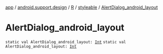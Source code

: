 [app](../../../index.md) / [android.support.design](../../index.md) / [R](../index.md) / [styleable](index.md) / [AlertDialog_android_layout](.)

# AlertDialog_android_layout

`static val AlertDialog_android_layout: `[`Int`](https://kotlinlang.org/api/latest/jvm/stdlib/kotlin/-int/index.html)
`static val AlertDialog_android_layout: `[`Int`](https://kotlinlang.org/api/latest/jvm/stdlib/kotlin/-int/index.html)